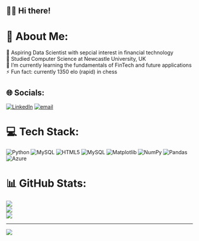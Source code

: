 ## 👋🏽 Hi there!

# 💫 About Me:
🔭 Aspiring Data Scientist with sepcial interest in financial technology<br>
👯 Studied Computer Science at Newcastle University, UK<br>
🌱 I’m currently learning the fundamentals of FinTech and future applications<br>
⚡ Fun fact: currently 1350 elo (rapid) in chess<br>


## 🌐 Socials:
[![LinkedIn](https://img.shields.io/badge/LinkedIn-%230077B5.svg?logo=linkedin&logoColor=white)](https://linkedin.com/in/abhayuppal1) [![email](https://img.shields.io/badge/Email-D14836?logo=gmail&logoColor=white)](mailto:abhayuppal@hotmail.co.uk) 

# 💻 Tech Stack:
![Python](https://img.shields.io/badge/python-3670A0?style=for-the-badge&logo=python&logoColor=ffdd54) ![MySQL](https://img.shields.io/badge/mysql-4479A1.svg?style=for-the-badge&logo=mysql&logoColor=white) ![HTML5](https://img.shields.io/badge/html5-%23E34F26.svg?style=for-the-badge&logo=html5&logoColor=white) ![MySQL](https://img.shields.io/badge/mysql-4479A1.svg?style=for-the-badge&logo=mysql&logoColor=white) ![Matplotlib](https://img.shields.io/badge/Matplotlib-%23ffffff.svg?style=for-the-badge&logo=Matplotlib&logoColor=black) ![NumPy](https://img.shields.io/badge/numpy-%23013243.svg?style=for-the-badge&logo=numpy&logoColor=white) ![Pandas](https://img.shields.io/badge/pandas-%23150458.svg?style=for-the-badge&logo=pandas&logoColor=white) ![Azure](https://img.shields.io/badge/azure-%230072C6.svg?style=for-the-badge&logo=microsoftazure&logoColor=white)
# 📊 GitHub Stats:
![](https://github-readme-stats.vercel.app/api?username=auppal1&theme=dark&hide_border=false&include_all_commits=false&count_private=false)<br/>
![](https://nirzak-streak-stats.vercel.app/?user=auppal1&theme=dark&hide_border=false)<br/>
![](https://github-readme-stats.vercel.app/api/top-langs/?username=auppal1&theme=dark&hide_border=false&include_all_commits=false&count_private=false&layout=compact)

---
[![](https://visitcount.itsvg.in/api?id=auppal1&icon=2&color=1)](https://visitcount.itsvg.in)

<!-- Proudly created with GPRM ( https://gprm.itsvg.in ) -->
